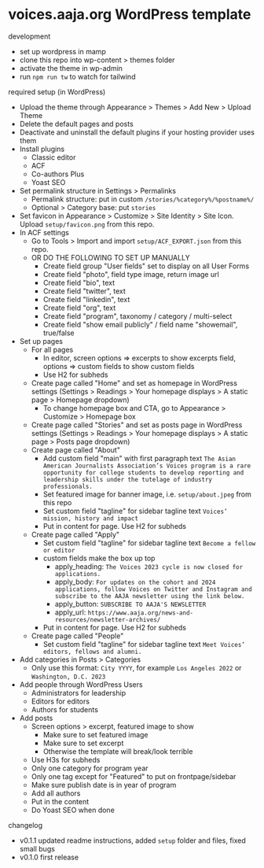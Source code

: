 # voices.aaja.org WordPress template

development
- set up wordpress in mamp
- clone this repo into wp-content > themes folder
- activate the theme in wp-admin
- run `npm run tw` to watch for tailwind

required setup (in WordPress)
- Upload the theme through Appearance > Themes > Add New > Upload Theme
- Delete the default pages and posts
- Deactivate and uninstall the default plugins if your hosting provider uses them
- Install plugins
    - Classic editor
    - ACF
    - Co-authors Plus
    - Yoast SEO
- Set permalink structure in Settings > Permalinks
    - Permalink structure: put in custom `/stories/%category%/%postname%/`
    - Optional > Category base: put `stories`
- Set favicon in Appearance > Customize > Site Identity > Site Icon. Upload `setup/favicon.png` from this repo.
- In ACF settings
    - Go to Tools > Import and import `setup/ACF_EXPORT.json` from this repo.
    - OR DO THE FOLLOWING TO SET UP MANUALLY
        - Create field group "User fields" set to display on all User Forms
        - Create field "photo", field type image, return image url
        - Create field "bio", text
        - Create field "twitter", text
        - Create field "linkedin", text
        - Create field "org", text
        - Create field "program", taxonomy / category / multi-select
        - Create field "show email publicly" / field name "showemail", true/false
- Set up pages
    - For all pages
        - In editor, screen options => excerpts to show excerpts field, options => custom fields to show custom fields
        - Use H2 for subheds
    - Create page called "Home" and set as homepage in WordPress settings (Settings > Readings > Your homepage displays > A static page > Homepage dropdown)
        - To change homepage box and CTA, go to Appearance > Customize > Homepage box
    - Create page called "Stories" and set as posts page in WordPress settings (Settings > Readings > Your homepage displays > A static page > Posts page dropdown)
    - Create page called "About"
        - Add custom field "main" with first paragraph text `The Asian American Journalists Association’s Voices program is a rare opportunity for college students to develop reporting and leadership skills under the tutelage of industry professionals.`
        - Set featured image for banner image, i.e. `setup/about.jpeg` from this repo
        - Set custom field "tagline" for sidebar tagline text `Voices’ mission, history and impact`
        - Put in content for page. Use H2 for subheds
    - Create page called "Apply"
        - Set custom field "tagline" for sidebar tagline text `Become a fellow or editor`
        - custom fields make the box up top
            - apply_heading: `The Voices 2023 cycle is now closed for applications.`
            - apply_body: `For updates on the cohort and 2024 applications, follow Voices on Twitter and Instagram and subscribe to the AAJA newsletter using the link below.`
            - apply_button: `SUBSCRIBE TO AAJA'S NEWSLETTER`
            - apply_url: `https://www.aaja.org/news-and-resources/newsletter-archives/`
        - Put in content for page. Use H2 for subheds
    - Create page called "People"
        - Set custom field "tagline" for sidebar tagline text `Meet Voices’ editors, fellows and alumni.`
- Add categories in Posts > Categories
    - Only use this format: `City YYYY`, for example `Los Angeles 2022` or `Washington, D.C. 2023`
- Add people through WordPress Users
    - Administrators for leadership
    - Editors for editors
    - Authors for students
- Add posts
    - Screen options > excerpt, featured image to show
        - Make sure to set featured image
        - Make sure to set excerpt
        - Otherwise the template will break/look terrible
    - Use H3s for subheds
    - Only one category for program year
    - Only one tag except for "Featured" to put on frontpage/sidebar
    - Make sure publish date is in year of program
    - Add all authors
    - Put in the content
    - Do Yoast SEO when done

changelog
- v0.1.1 updated readme instructions, added `setup` folder and files, fixed small bugs
- v0.1.0 first release